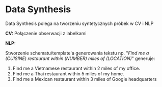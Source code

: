 # Data Synthesis
Data Synthesis polega na tworzeniu syntetycznych próbek w CV i NLP

**CV:**
Połączenie obserwacji z labelkami 


**NLP:** 

Stworzenie schematu/template'a generowania tekstu np. "*Find me a (CUISINE) restaurant within (NUMBER)
miles of (LOCATION)*" generuje:

1. Find me a Vietnamese restaurant within 2 miles of my office.
2. Find me a Thai restaurant within 5 miles of my home.
3. Find me a Mexican restaurant within 3 miles of Google headquarters